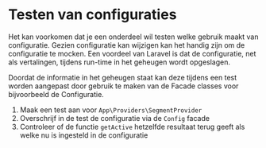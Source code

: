 Testen van configuraties
========================
Het kan voorkomen dat je een onderdeel wil testen welke gebruik maakt van configuratie.
Gezien configuratie kan wijzigen kan het handig zijn om de configuratie te mocken. Een
voordeel van Laravel is dat de configuratie, net als vertalingen, tijdens run-time
in het geheugen wordt opgeslagen.

Doordat de informatie in het geheugen staat kan deze tijdens een test worden aangepast
door gebruik te maken van de Facade classes voor bijvoorbeeld de Configuratie.

1. Maak een test aan voor `App\Providers\SegmentProvider`
2. Overschrijf in de test de configuratie via de `Config` facade
3. Controleer of de functie `getActive` hetzelfde resultaat terug geeft als welke nu is ingesteld in de configuratie 